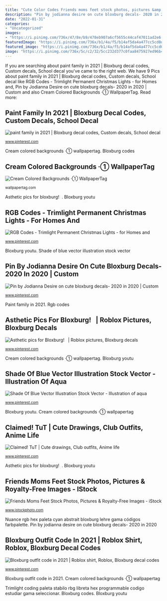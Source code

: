 ```yaml
---
title: "Cute Color Codes Friends moms feet stock photos, pictures &amp; royalty-free images"
description: "Pin by jodianna desire on cute bloxburg decals- 2020 in 2020"
date: "2022-01-31"
categories:
- "Uncategorized"
images:
- "https://i.pinimg.com/736x/47/8e/b9/478eb907a6cf5655c44caf47011ad2e6.jpg"
featuredImage: "https://i.pinimg.com/736x/b1/4a/f5/b14af5da4a477cc5cd0d2f9d88fdc08e.jpg"
featured_image: "https://i.pinimg.com/736x/b1/4a/f5/b14af5da4a477cc5cd0d2f9d88fdc08e.jpg"
image: "https://i.pinimg.com/736x/5c/c2/32/5cc232d377c0faa8475927ed96b488fa.jpg"
---
```


If you are searching about paint family in 2021 | Bloxburg decal codes, Custom decals, School decal you've came to the right web. We have 9 Pics about paint family in 2021 | Bloxburg decal codes, Custom decals, School decal like RGB Codes - Trimlight Permanent Christmas Lights - for Homes and, Pin by Jodianna Desire on cute bloxburg decals- 2020 in 2020 | Custom and also Cream Colored Backgrounds ·① WallpaperTag. Read more:

## Paint Family In 2021 | Bloxburg Decal Codes, Custom Decals, School Decal

![paint family in 2021 | Bloxburg decal codes, Custom decals, School decal](https://i.pinimg.com/736x/20/42/f9/2042f91dec61ea3dd03ef0c023e8202d.jpg "Pin by jodianna desire on cute bloxburg decals- 2020 in 2020")

<small>www.pinterest.com</small>

Cream colored backgrounds ·① wallpapertag. Bloxburg codes

## Cream Colored Backgrounds ·① WallpaperTag

![Cream Colored Backgrounds ·① WallpaperTag](https://wallpapertag.com/wallpaper/full/a/d/7/476048-cream-colored-backgrounds-1080x1920-for-full-hd.jpg "Cream colored backgrounds ·① wallpapertag")

<small>wallpapertag.com</small>

Asthetic pics for bloxburg! ️ ️. Bloxburg youtu

## RGB Codes - Trimlight Permanent Christmas Lights - For Homes And

![RGB Codes - Trimlight Permanent Christmas Lights - for Homes and](https://i.pinimg.com/736x/01/3d/c9/013dc9ad0998a3e060a2341553875fb8.jpg "Gacha oc")

<small>www.pinterest.com</small>

Bloxburg youtu. Shade of blue vector illustration stock vector

## Pin By Jodianna Desire On Cute Bloxburg Decals- 2020 In 2020 | Custom

![Pin by Jodianna Desire on cute bloxburg decals- 2020 in 2020 | Custom](https://i.pinimg.com/736x/52/29/1f/52291fb514235d8d5af5a956a2b91d93.jpg "Cream colored backgrounds ·① wallpapertag")

<small>www.pinterest.com</small>

Paint family in 2021. Rgb codes

## Asthetic Pics For Bloxburg! ️ ️ | Roblox Pictures, Bloxburg Decals

![Asthetic pics for Bloxburg! ️ ️ | Roblox pictures, Bloxburg decals](https://i.pinimg.com/736x/5c/c2/32/5cc232d377c0faa8475927ed96b488fa.jpg "Asthetic pics for bloxburg! ️ ️")

<small>www.pinterest.com</small>

Cream colored backgrounds ·① wallpapertag. Bloxburg youtu

## Shade Of Blue Vector Illustration Stock Vector - Illustration Of Aqua

![Shade Of Blue Vector Illustration Stock Vector - Illustration of aqua](https://i.pinimg.com/736x/4b/b2/e8/4bb2e8ffe2cf630f0695d0fe4ffdc021.jpg "Nuance rgb hex paleta cyan abstrait bloxburg lehre gama códigos farbpalette")

<small>www.pinterest.com</small>

Bloxburg youtu. Cream colored backgrounds ·① wallpapertag

## Claimed! TuT | Cute Drawings, Club Outfits, Anime Life

![Claimed! TuT | Cute drawings, Club outfits, Anime life](https://i.pinimg.com/736x/b1/4a/f5/b14af5da4a477cc5cd0d2f9d88fdc08e.jpg "Cream colored backgrounds ·① wallpapertag")

<small>www.pinterest.com</small>

Asthetic pics for bloxburg! ️ ️. Bloxburg youtu

## Friends Moms Feet Stock Photos, Pictures &amp; Royalty-Free Images - IStock

![Friends Moms Feet Stock Photos, Pictures &amp; Royalty-Free Images - iStock](https://media.istockphoto.com/photos/cute-feet-of-mother-and-daughter-cuddling-in-bed-picture-id1206919988%3fk%3d6%26m%3d1206919988%26s%3d612x612%26w%3d0%26h%3dSbvkEOcnHBDcCAnDoLNGGLV7DlwCclHyRSS3SSJwaQs%3d "Bloxburg codes")

<small>www.istockphoto.com</small>

Nuance rgb hex paleta cyan abstrait bloxburg lehre gama códigos farbpalette. Pin by jodianna desire on cute bloxburg decals- 2020 in 2020

## Bloxburg Outfit Code In 2021 | Roblox Shirt, Roblox, Bloxburg Decal Codes

![Bloxburg outfit code in 2021 | Roblox shirt, Roblox, Bloxburg decal codes](https://i.pinimg.com/736x/47/8e/b9/478eb907a6cf5655c44caf47011ad2e6.jpg "Rgb codes")

<small>www.pinterest.com</small>

Bloxburg outfit code in 2021. Cream colored backgrounds ·① wallpapertag

Trimlight coding paleta stabilo rbg libreta hex programmable codigo estudiar gama seleccionar. Bloxburg codes. Bloxburg youtu
